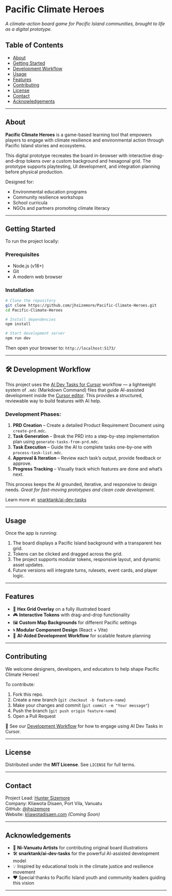 # Pacific Climate Heroes

*A climate-action board game for Pacific Island communities, brought to life as a digital prototype.*

## Table of Contents

* [About](#about)
* [Getting Started](#getting-started)
* [Development Workflow](#development-workflow)
* [Usage](#usage)
* [Features](#features)
* [Contributing](#contributing)
* [License](#license)
* [Contact](#contact)
* [Acknowledgements](#acknowledgements)

---

## About

**Pacific Climate Heroes** is a game-based learning tool that empowers players to engage with climate resilience and environmental action through Pacific Island stories and ecosystems.

This digital prototype recreates the board in-browser with interactive drag-and-drop tokens over a custom background and hexagonal grid. The prototype supports playtesting, UI development, and integration planning before physical production.

Designed for:

* Environmental education programs
* Community resilience workshops
* School curricula
* NGOs and partners promoting climate literacy

---

## Getting Started

To run the project locally:

### Prerequisites

* Node.js (v18+)
* Git
* A modern web browser

### Installation

```bash
# Clone the repository
git clone https://github.com/jhsizemore/Pacific-Climate-Heroes.git
cd Pacific-Climate-Heroes

# Install dependencies
npm install

# Start development server
npm run dev
```

Then open your browser to: `http://localhost:5173/`

---

## 🛠️ Development Workflow

This project uses the [AI Dev Tasks for Cursor](https://github.com/snarktank/ai-dev-tasks) workflow — a lightweight system of `.mdc` (Markdown Command) files that guide AI-assisted development inside the [Cursor editor](https://cursor.sh/). This provides a structured, reviewable way to build features with AI help.

### Development Phases:

1. **PRD Creation** – Create a detailed Product Requirement Document using `create-prd.mdc`.
2. **Task Generation** – Break the PRD into a step-by-step implementation plan using `generate-tasks-from-prd.mdc`.
3. **Task Execution** – Guide the AI to complete tasks one-by-one with `process-task-list.mdc`.
4. **Approval & Iteration** – Review each task’s output, provide feedback or approve.
5. **Progress Tracking** – Visually track which features are done and what’s next.

This process keeps the AI grounded, iterative, and responsive to design needs.
*Great for fast-moving prototypes and clean code development.*

Learn more at: [snarktank/ai-dev-tasks](https://github.com/snarktank/ai-dev-tasks)

---

## Usage

Once the app is running:

1. The board displays a Pacific Island background with a transparent hex grid.
2. Tokens can be clicked and dragged across the grid.
3. The project supports modular tokens, responsive layout, and dynamic asset updates.
4. Future versions will integrate turns, rulesets, event cards, and player logic.

---

## Features

* 🧩 **Hex Grid Overlay** on a fully illustrated board
* 🎮 **Interactive Tokens** with drag-and-drop functionality
* 🖼️ **Custom Map Backgrounds** for different Pacific settings
* 🌀 **Modular Component Design** (React + Vite)
* 🧠 **AI-Aided Development Workflow** for scalable feature planning

---

## Contributing

We welcome designers, developers, and educators to help shape Pacific Climate Heroes!

To contribute:

1. Fork this repo.
2. Create a new branch (`git checkout -b feature-name`)
3. Make your changes and commit (`git commit -m "Your message"`)
4. Push the branch (`git push origin feature-name`)
5. Open a Pull Request

👀 See our [Development Workflow](#️-development-workflow) for how to engage using AI Dev Tasks in Cursor.

---

## License

Distributed under the **MIT License**. See `LICENSE` for full terms.

---

## Contact

Project Lead: [Hunter Sizemore](mailto:jhsizemore@gmail.com)  
Company: Kliawota Disaen, Port Vila, Vanuatu  
GitHub: [@jhsizemore](https://github.com/jhsizemore)  
Website: [kliawotadisaen.com](https://kliawotadisaen.com) *(Coming Soon)*

---

## Acknowledgements

* 🌴 **Ni-Vanuatu Artists** for contributing original board illustrations
* 🛠️ **snarktank/ai-dev-tasks** for the powerful AI-assisted development model
* 💡 Inspired by educational tools in the climate justice and resilience movement
* ❤️ Special thanks to Pacific Island youth and community leaders guiding this vision

---
